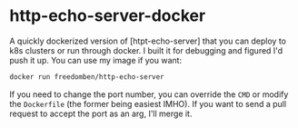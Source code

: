 # http-echo-server-docker

A quickly dockerized version of [htpt-echo-server] that you can deploy to k8s
clusters or run through docker.  I built it for debugging and figured I'd push
it up.  You can use my image if you want:

```bash
docker run freedomben/http-echo-server
```

If you need to change the port number, you can override the `CMD` or modify the
`Dockerfile` (the former being easiest IMHO).  If you want to send a pull request
to accept the port as an arg, I'll merge it.
